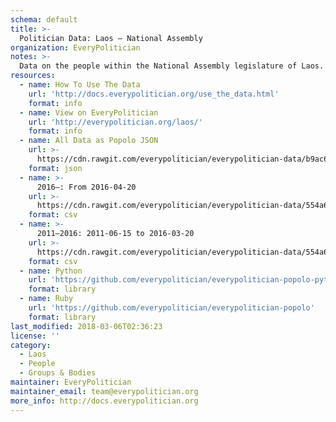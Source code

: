 ```yaml
---
schema: default
title: >-
  Politician Data: Laos — National Assembly
organization: EveryPolitician
notes: >-
  Data on the people within the National Assembly legislature of Laos.
resources:
  - name: How To Use The Data
    url: 'http://docs.everypolitician.org/use_the_data.html'
    format: info
  - name: View on EveryPolitician
    url: 'http://everypolitician.org/laos/'
    format: info
  - name: All Data as Popolo JSON
    url: >-
      https://cdn.rawgit.com/everypolitician/everypolitician-data/b9ac6dbc6cf91960735260dcbc1ea44c0de532df/data/Laos/Assembly/ep-popolo-v1.0.json
    format: json
  - name: >-
      2016–: From 2016-04-20
    url: >-
      https://cdn.rawgit.com/everypolitician/everypolitician-data/554a6cb306153130ac5558e4c015471d63e57cb7/data/Laos/Assembly/term-2016.csv
    format: csv
  - name: >-
      2011–2016: 2011-06-15 to 2016-03-20
    url: >-
      https://cdn.rawgit.com/everypolitician/everypolitician-data/554a6cb306153130ac5558e4c015471d63e57cb7/data/Laos/Assembly/term-2011.csv
    format: csv
  - name: Python
    url: 'https://github.com/everypolitician/everypolitician-popolo-python'
    format: library
  - name: Ruby
    url: 'https://github.com/everypolitician/everypolitician-popolo'
    format: library
last_modified: 2018-03-06T02:36:23
license: ''
category:
  - Laos
  - People
  - Groups & Bodies
maintainer: EveryPolitician
maintainer_email: team@everypolitician.org
more_info: http://docs.everypolitician.org
---
```

